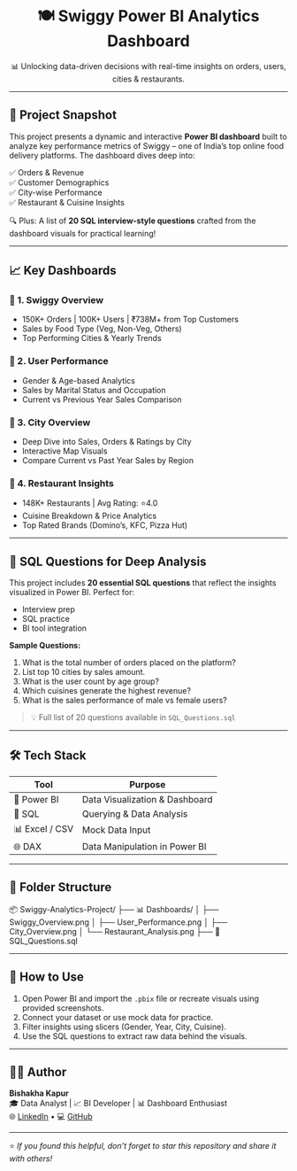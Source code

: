
<h1 align="center">🍽️ Swiggy Power BI Analytics Dashboard</h1>

<p align="center">
  📊 Unlocking data-driven decisions with real-time insights on orders, users, cities & restaurants.
</p>

---

## 🚀 Project Snapshot

This project presents a dynamic and interactive **Power BI dashboard** built to analyze key performance metrics of Swiggy – one of India’s top online food delivery platforms. The dashboard dives deep into:

✅ Orders & Revenue  
✅ Customer Demographics  
✅ City-wise Performance  
✅ Restaurant & Cuisine Insights  

🔍 Plus: A list of **20 SQL interview-style questions** crafted from the dashboard visuals for practical learning!

---

## 📈 Key Dashboards

### 🔸 1. **Swiggy Overview**
- 150K+ Orders | 100K+ Users | ₹738M+ from Top Customers
- Sales by Food Type (Veg, Non-Veg, Others)
- Top Performing Cities & Yearly Trends

### 🔸 2. **User Performance**
- Gender & Age-based Analytics
- Sales by Marital Status and Occupation
- Current vs Previous Year Sales Comparison

### 🔸 3. **City Overview**
- Deep Dive into Sales, Orders & Ratings by City
- Interactive Map Visuals
- Compare Current vs Past Year Sales by Region

### 🔸 4. **Restaurant Insights**
- 148K+ Restaurants | Avg Rating: ⭐4.0
- Cuisine Breakdown & Price Analytics
- Top Rated Brands (Domino’s, KFC, Pizza Hut)

---

## 🧠 SQL Questions for Deep Analysis

This project includes **20 essential SQL questions** that reflect the insights visualized in Power BI. Perfect for:

- Interview prep
- SQL practice
- BI tool integration

**Sample Questions:**
1. What is the total number of orders placed on the platform?  
2. List top 10 cities by sales amount.  
3. What is the user count by age group?  
4. Which cuisines generate the highest revenue?  
5. What is the sales performance of male vs female users?

> 💡 Full list of 20 questions available in `SQL_Questions.sql`

---

## 🛠 Tech Stack

| Tool           | Purpose                         |
|----------------|----------------------------------|
| 🧩 Power BI     | Data Visualization & Dashboard   |
| 🧠 SQL          | Querying & Data Analysis         |
| 📊 Excel / CSV  | Mock Data Input                  |
| 🌐 DAX          | Data Manipulation in Power BI    |

---

## 📁 Folder Structure
📦 Swiggy-Analytics-Project/
├── 📊 Dashboards/
│ ├── Swiggy_Overview.png
│ ├── User_Performance.png
│ ├── City_Overview.png
│ └── Restaurant_Analysis.png
├── 📜 SQL_Questions.sql

---

## 🎯 How to Use

1. Open Power BI and import the `.pbix` file or recreate visuals using provided screenshots.
2. Connect your dataset or use mock data for practice.
3. Filter insights using slicers (Gender, Year, City, Cuisine).
4. Use the SQL questions to extract raw data behind the visuals.

---

## 👨‍💻 Author

**Bishakha Kapur**  
🎓 Data Analyst | 📈 BI Developer | 📊 Dashboard Enthusiast  
🌐 [LinkedIn](https://www.linkedin.com/) • 💻 [GitHub](https://github.com/)

---

⭐ *If you found this helpful, don’t forget to star this repository and share it with others!*
